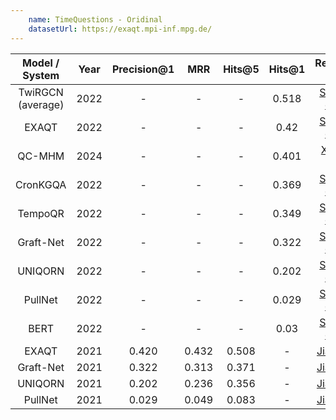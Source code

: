 ```yaml
---
    name: TimeQuestions - Oridinal
    datasetUrl: https://exaqt.mpi-inf.mpg.de/
---
```


| Model / System | Year | Precision@1 |  MRR   | Hits@5  |  Hits@1 |                 Reported by                            |
|:--------------:|:----:|:-----------:|:------:|:-------:|:-------:|:------------------------------------------------------:|
|     TwiRGCN (average)   | 2022 |    -        | -      |  -  | 0.518 | [Sharma et. al.](https://arxiv.org/pdf/2210.06281.pdf) |
|     EXAQT      | 2022 |    -        | -      |  - | 0.42 | [Sharma et. al.](https://arxiv.org/pdf/2210.06281.pdf) |
|    QC-MHM     | 2024 |    -    | - | -  |  0.401  |[Xue et. al.](https://arxiv.org/html/2402.13188v1#Sx5) |
|    CronKGQA   | 2022 |    -        | -      |  - | 0.369 | [Sharma et. al.](https://arxiv.org/pdf/2210.06281.pdf) |
|    TempoQR     | 2022 |    -        | -      |  - |0.349 | [Sharma et. al.](https://arxiv.org/pdf/2210.06281.pdf) |
|    Graft-Net   | 2022 |    -        | -      |  - | 0.322 | [Sharma et. al.](https://arxiv.org/pdf/2210.06281.pdf) |
|    UNIQORN     | 2022 |    -        | -      |  - | 0.202 | [Sharma et. al.](https://arxiv.org/pdf/2210.06281.pdf) |
|    PullNet     | 2022 |    -        | -      |  - | 0.029 | [Sharma et. al.](https://arxiv.org/pdf/2210.06281.pdf) |
|    BERT        | 2022 |    -        | -      |  - | 0.03 | [Sharma et. al.](https://arxiv.org/pdf/2210.06281.pdf) |
|     EXAQT      | 2021 |    0.420    | 0.432 | 0.508  |  - | [Jia et. al.](https://dl.acm.org/doi/abs/10.1145/3459637.3482416) |
|   Graft-Net    | 2021 |    0.322    | 0.313 | 0.371  |  - | [Jia et. al.](https://dl.acm.org/doi/abs/10.1145/3459637.3482416) |
|    UNIQORN     | 2021 |    0.202    | 0.236 | 0.356  |  - | [Jia et. al.](https://dl.acm.org/doi/abs/10.1145/3459637.3482416) |
|    PullNet     | 2021 |    0.029    | 0.049 | 0.083  |  - | [Jia et. al.](https://dl.acm.org/doi/abs/10.1145/3459637.3482416) |
